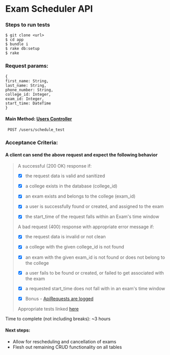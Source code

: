 # Exam Scheduler API

### Steps to run tests
```
$ git clone <url>
$ cd app
$ bundle i
$ rake db:setup
$ rake
```

###  Request params:
```
{ 
first_name: String, 
last_name: String, 
phone_number: String, 
college_id: Integer, 
exam_id: Integer, 
start_time: DateTime
}
```

#### Main Method: [Users Controller](app/controllers/user_controller.rb)
```
 POST /users/schedule_test
```

### Acceptance Criteria: 

#### A client can send the above request and expect the following behavior 

> A successful (200 OK) response if: 
> 
> - [x] the request data is valid and sanitized 
> 
> - [x] a college exists in the database (college_id) 
> 
> - [x] an exam exists and belongs to the college (exam_id) 
> 
> - [x] a user is successfully found or created, and assigned to the exam 
> 
> - [x] the start_time of the request falls within an Exam's time window 
> 
> A bad request (400) response with appropriate error message if: 
> 
> - [x] the request data is invalid or not clean 
> 
> - [x] a college with the given college_id is not found 
> 
> - [x] an exam with the given exam_id is not found or does not belong to the college 
> 
> - [x] a user fails to be found or created, or failed to get associated with the exam 
> 
> - [x] a requested start_time does not fall with in an exam's time window 
> - [x] Bonus - [ApiRequests are logged](app/controllers/application_controller.rb)
> 
> 
> Appropriate tests linked [here](spec/requests/users_spec.rb)
> 


Time to complete (not including breaks): ~3 hours

#### Next steps:
  - Allow for rescheduling and cancellation of exams
  - Flesh out remaining CRUD functionality on all tables
